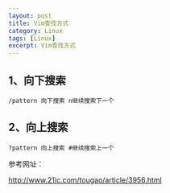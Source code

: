 ```yaml
---
layout: post
title: Vim查找方式
category: Linux
tags: [Linux]
excerpt: Vim查找方式
---
```



## 1、向下搜索 ##


	/pattern 向下搜索 n继续搜索下一个

## 2、向上搜索 ##


	?pattern 向上搜索 #继续搜索上一个

参考网址：

<http://www.21ic.com/tougao/article/3956.html>


